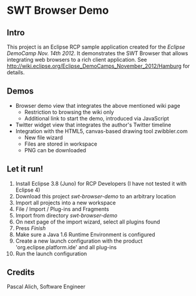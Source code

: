 SWT Browser Demo
================
Intro
-----
This project is an Eclipse RCP sample application created for the *Eclipse DemoCamp Nov. 14th 2012*. 
It demonstrates the SWT Browser that allows integrating web browsers to a rich client application.
See http://wiki.eclipse.org/Eclipse_DemoCamps_November_2012/Hamburg for details.

Demos
-----
* Browser demo view that integrates the above mentioned wiki page
  * Restriction to browsing the wiki only
  * Additional link to start the demo, introduced via JavaScript
* Twitter widget view that integrates the author's Twitter timeline
* Integration with the HTML5, canvas-based drawing tool zwibbler.com
  * New file wizard
  * Files are stored in workspace
  * PNG can be downloaded

Let it run!
-----------
1. Install Eclipse 3.8 (Juno) for RCP Developers (I have not tested it with Eclipse 4)
1. Download this project *swt-browser-demo* to an arbitrary location
1. Import all projects into a new workspace
  1. File / Import / Plug-ins and Fragments
  2. Import from directory *swt-browser-demo*
  3. On next page of the import wizard, select all plugins found
  4. Press *Finish*
1. Make sure a Java 1.6 Runtime Environment is configured
1. Create a new launch configuration with the product 'org.eclipse.platform.ide' and all plug-ins
1. Run the launch configuration

Credits
-------
Pascal Alich, Software Engineer
